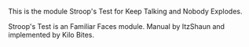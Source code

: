 This is the module Stroop's Test for Keep Talking and Nobody Explodes.

Stroop's Test is an Familiar Faces module. Manual by ItzShaun and implemented by Kilo Bites.
